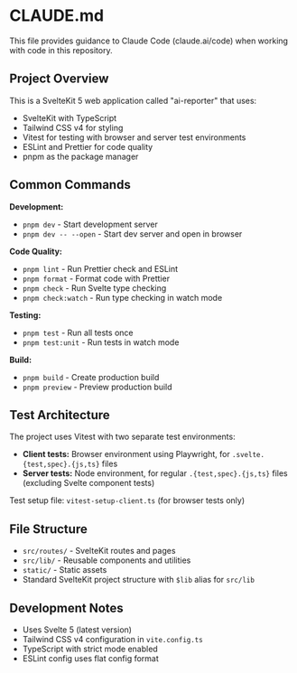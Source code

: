 # CLAUDE.md

This file provides guidance to Claude Code (claude.ai/code) when working with code in this repository.

## Project Overview

This is a SvelteKit 5 web application called "ai-reporter" that uses:

- SvelteKit with TypeScript
- Tailwind CSS v4 for styling
- Vitest for testing with browser and server test environments
- ESLint and Prettier for code quality
- pnpm as the package manager

## Common Commands

**Development:**

- `pnpm dev` - Start development server
- `pnpm dev -- --open` - Start dev server and open in browser

**Code Quality:**

- `pnpm lint` - Run Prettier check and ESLint
- `pnpm format` - Format code with Prettier
- `pnpm check` - Run Svelte type checking
- `pnpm check:watch` - Run type checking in watch mode

**Testing:**

- `pnpm test` - Run all tests once
- `pnpm test:unit` - Run tests in watch mode

**Build:**

- `pnpm build` - Create production build
- `pnpm preview` - Preview production build

## Test Architecture

The project uses Vitest with two separate test environments:

- **Client tests:** Browser environment using Playwright, for `.svelte.{test,spec}.{js,ts}` files
- **Server tests:** Node environment, for regular `.{test,spec}.{js,ts}` files (excluding Svelte component tests)

Test setup file: `vitest-setup-client.ts` (for browser tests only)

## File Structure

- `src/routes/` - SvelteKit routes and pages
- `src/lib/` - Reusable components and utilities
- `static/` - Static assets
- Standard SvelteKit project structure with `$lib` alias for `src/lib`

## Development Notes

- Uses Svelte 5 (latest version)
- Tailwind CSS v4 configuration in `vite.config.ts`
- TypeScript with strict mode enabled
- ESLint config uses flat config format
